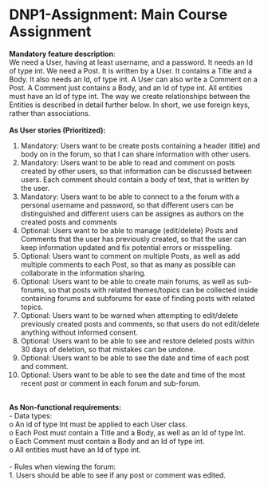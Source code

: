 # DNP1-Assignment: Main Course Assignment


<b>Mandatory feature description</b>:<br />
We need a User, having at least username, and a password. It needs an Id of type int. We need a Post. It is written by a User. It contains a Title and a Body. It also needs an Id, of type int. A User can also write a Comment on a Post. A Comment just contains a Body, and an Id of type int.
All entities must have an Id of type int. The way we create relationships between the Entities is described in detail further below. In short, we use foreign keys, rather than associations.
<br /><br />
<b>As User stories (Prioritized):</b><br />
  1.	Mandatory: Users want to be create posts containing a header (title) and body on in the forum, so that I can share information with other users.<br />
  2.	Mandatory: Users want to be able to read and comment on posts created by other users, so that information can be discussed between users. Each comment should contain a body of text, that is written by the user.<br />
  3.	Mandatory: Users want to be able to connect to a the forum with a personal username and password, so that different users can be distinguished and different users can be assignes as authors on the created posts and comments<br />
  4.	Optional: Users want to be able to manage (edit/delete) Posts and Comments that the user has previously created, so that the user can keep information updated and fix potential errors or misspelling.<br />
  5.	Optional: Users want to comment on multiple Posts, as well as add multiple comments to each Post, so that as many as possible can collaborate in the information sharing.<br />
  6.  Optional: Users want to be able to create main forums, as well as sub-forums, so that posts with related themes/topics can be collected inside containing forums and subforums for ease of finding posts with related topics.<br />
  7.  Optional: Users want to be warned when attempting to edit/delete previously created posts and comments, so that users do not edit/delete anything without informed consent.<br />
  8.  Optional: Users want to be able to see and restore deleted posts within 30 days of deletion, so that mistakes can be undone.<br />
  9.  Optional: Users want to be able to see the date and time of each post and comment.<br />
  10.  Optional: Users want to be able to see the date and time of the most recent post or comment in each forum and sub-forum.<br />
<br />
<b>As Non-functional requirements:</b><br />
-	Data types:<br />
  o	An id of type Int must be applied to each User class.<br />
  o	Each Post must contain a Title and a Body, as well as an Id of type Int.<br />
  o	Each Comment must contain a Body and an Id of type int.<br />
  o	All entities must have an Id of type int.<br /><br />
- Rules when viewing the forum:<br />
  1.	Users should be able to see if any post or comment was edited.<br />
